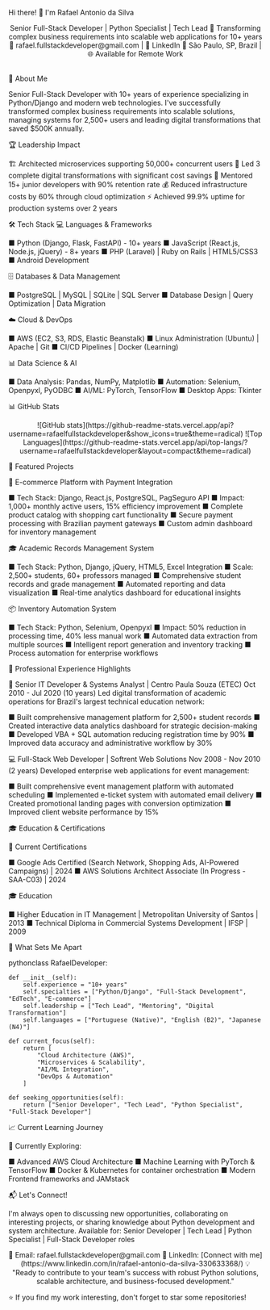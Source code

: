 Hi there! 👋 I'm Rafael Antonio da Silva

<div align="center">
Senior Full-Stack Developer | Python Specialist | Tech Lead
🚀 Transforming complex business requirements into scalable web applications for 10+ years
📧 rafael.fullstackdeveloper@gmail.com | 🔗 LinkedIn
📍 São Paulo, SP, Brazil | 🌐 Available for Remote Work
</div>
</br>

🎯 About Me

Senior Full-Stack Developer with 10+ years of experience specializing in Python/Django and modern web technologies. I've successfully transformed complex business requirements into scalable solutions, managing systems for 2,500+ users and leading digital transformations that saved $500K annually.

🏆 Leadership Impact

🏗️ Architected microservices supporting 50,000+ concurrent users
🚀 Led 3 complete digital transformations with significant cost savings
👥 Mentored 15+ junior developers with 90% retention rate
💰 Reduced infrastructure costs by 60% through cloud optimization
⚡ Achieved 99.9% uptime for production systems over 2 years


🛠️ Tech Stack
💻 Languages & Frameworks

■ Python (Django, Flask, FastAPI) - 10+ years
■ JavaScript (React.js, Node.js, jQuery) - 8+ years
■ PHP (Laravel) | Ruby on Rails | HTML5/CSS3
■ Android Development

🗄️ Databases & Data Management

■ PostgreSQL | MySQL | SQLite | SQL Server
■ Database Design | Query Optimization | Data Migration

☁️ Cloud & DevOps

■ AWS (EC2, S3, RDS, Elastic Beanstalk)
■ Linux Administration (Ubuntu) | Apache | Git
■ CI/CD Pipelines | Docker (Learning)

📊 Data Science & AI

■ Data Analysis: Pandas, NumPy, Matplotlib
■ Automation: Selenium, Openpyxl, PyODBC
■ AI/ML: PyTorch, TensorFlow
■ Desktop Apps: Tkinter


📊 GitHub Stats
<div align="center">
![GitHub stats](https://github-readme-stats.vercel.app/api?username=rafaelfullstackdeveloper&show_icons=true&theme=radical)
![Top Languages](https://github-readme-stats.vercel.app/api/top-langs/?username=rafaelfullstackdeveloper&layout=compact&theme=radical)
</div>

🚀 Featured Projects

🛒 E-commerce Platform with Payment Integration

■ Tech Stack: Django, React.js, PostgreSQL, PagSeguro API
■ Impact: 1,000+ monthly active users, 15% efficiency improvement
■ Complete product catalog with shopping cart functionality
■ Secure payment processing with Brazilian payment gateways
■ Custom admin dashboard for inventory management

🎓 Academic Records Management System

■ Tech Stack: Python, Django, jQuery, HTML5, Excel Integration
■ Scale: 2,500+ students, 60+ professors managed
■ Comprehensive student records and grade management
■ Automated reporting and data visualization
■ Real-time analytics dashboard for educational insights

📦 Inventory Automation System

■ Tech Stack: Python, Selenium, Openpyxl
■ Impact: 50% reduction in processing time, 40% less manual work
■ Automated data extraction from multiple sources
■ Intelligent report generation and inventory tracking
■ Process automation for enterprise workflows

💼 Professional Experience Highlights

🏫 Senior IT Developer & Systems Analyst | Centro Paula Souza (ETEC)
Oct 2010 - Jul 2020 (10 years)
Led digital transformation of academic operations for Brazil's largest technical education network:

■ Built comprehensive management platform for 2,500+ student records
■ Created interactive data analytics dashboard for strategic decision-making
■ Developed VBA + SQL automation reducing registration time by 90%
■ Improved data accuracy and administrative workflow by 30%

💻 Full-Stack Web Developer | Softrent Web Solutions
Nov 2008 - Nov 2010 (2 years)
Developed enterprise web applications for event management:

■ Built comprehensive event management platform with automated scheduling
■ Implemented e-ticket system with automated email delivery
■ Created promotional landing pages with conversion optimization
■ Improved client website performance by 15%

🎓 Education & Certifications

🎯 Current Certifications

■ Google Ads Certified (Search Network, Shopping Ads, AI-Powered Campaigns) | 2024
■ AWS Solutions Architect Associate (In Progress - SAA-C03) | 2024

🎓 Education

■ Higher Education in IT Management | Metropolitan University of Santos | 2013
■ Technical Diploma in Commercial Systems Development | IFSP | 2009

🌟 What Sets Me Apart

pythonclass RafaelDeveloper:

    def __init__(self):
        self.experience = "10+ years"
        self.specialties = ["Python/Django", "Full-Stack Development", "EdTech", "E-commerce"]
        self.leadership = ["Tech Lead", "Mentoring", "Digital Transformation"]
        self.languages = ["Portuguese (Native)", "English (B2)", "Japanese (N4)"]      
        
    def current_focus(self):
        return [
            "Cloud Architecture (AWS)",
            "Microservices & Scalability",
            "AI/ML Integration",
            "DevOps & Automation"
        ]        

    def seeking_opportunities(self):
        return ["Senior Developer", "Tech Lead", "Python Specialist", "Full-Stack Developer"]


📈 Current Learning Journey

🔄 Currently Exploring:

■ Advanced AWS Cloud Architecture
■ Machine Learning with PyTorch & TensorFlow
■ Docker & Kubernetes for container orchestration
■ Modern Frontend frameworks and JAMstack

📬 Let's Connect!

I'm always open to discussing new opportunities, collaborating on interesting projects, or sharing knowledge about Python development and system architecture.
Available for: Senior Developer | Tech Lead | Python Specialist | Full-Stack Developer roles

<div align="center">
📧 Email: rafael.fullstackdeveloper@gmail.com
🔗 LinkedIn: [Connect with me](https://www.linkedin.com/in/rafael-antonio-da-silva-330633368/)
💡 "Ready to contribute to your team's success with robust Python solutions, scalable architecture, and business-focused development."
</div>

⭐ If you find my work interesting, don't forget to star some repositories!
